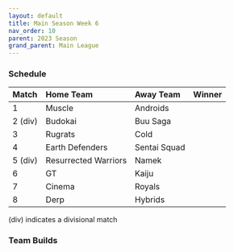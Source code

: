 ```yaml
---
layout: default
title: Main Season Week 6
nav_order: 10
parent: 2023 Season
grand_parent: Main League
---
```

### Schedule

| Match   | Home Team            | Away Team    | Winner |
|:--------|:---------------------|:-------------|:-------|
| 1       | Muscle               | Androids     |        |
| 2 (div) | Budokai              | Buu Saga     |        |
| 3       | Rugrats              | Cold         |        |
| 4       | Earth Defenders      | Sentai Squad |        |
| 5 (div) | Resurrected Warriors | Namek        |        |
| 6       | GT                   | Kaiju        |        |
| 7       | Cinema               | Royals       |        |
| 8       | Derp                 | Hybrids      |        |


(div) indicates a divisional match

### Team Builds

